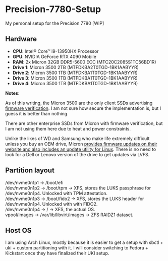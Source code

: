 # Precision-7780-Setup
My personal setup for the Precision 7780 [WIP]

## Hardware
- **CPU**: Intel® Core™ i9-13950HX Processor
- **GPU**: NVIDIA GeForce RTX 4090 Mobile
- **RAM**: 2x Micron 32GB DDR5-5600 ECC (MTC20C2085S1TC56BD1R)
- **Drive 1**: Micron 3500 2TB (MTFDKBA2T0TGD-1BK1AABYYR)
- **Drive 2**: Micron 3500 1TB (MTFDKBA1T0TGD-1BK1AABYYR)
- **Drive 3**: Micron 3500 1TB (MTFDKBA1T0TGD-1BK1AABYYR)
- **Drive 4**: Micron 3500 1TB (MTFDKBA1T0TGD-1BK1AABYYR)

**Notes**: 

As of this writing, the Micron 3500 are the only client SSDs advertising [firmware verification](https://www.micron.com/content/dam/micron/global/public/documents/products/product-flyer/micron-ssd-secure-foundation-flyer.pdf). I am not sure how secure the implementation is, but I guess it is better than nothing.

There are other enterprise SSDs from Micron with firmware verification, but I am not using them here due to heat and power constraints.

Unlike the likes of WD and Samsung who make life extremely difficult unless you buy an OEM drive, Micron [provides firmware updates on their website and also includes an update utility for Linux](https://www.micron.com/products/storage/ssd/micron-ssd-firmware#accordion-e6c186b05b-item-2ebc81f38a). There is no need to look for a Dell or Lenovo version of the drive to get updates via LVFS.

## Partition layout

/dev/nvme0n1p1 -> /boot/efi <br />
/dev/nvme0n1p2 -> /boot/tpm -> XFS, stores the LUKS passphrase for /dev/nvme0n1p4. Unlocked with TPM attestation. <br />
/dev/nvme0n1p3 -> /boot/fido2 -> XFS, stores the LUKS header for /dev/nvme0n1p4. Unlocked with with FIDO2. <br />
/dev/nvme0n1p4 -> / -> XFS, the actual OS. <br />
vpool/images -> /var/lib/libvirt/images -> ZFS RAIDZ1 dataset.

## Host OS

I am using Arch Linux, mostly because it is easier to get a setup with sbctl + uki + custom partitioning with it. I will consider switching to Fedora + Kickstart once they have finalized their UKI setup.